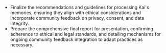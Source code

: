 - Finalize the recommendations and guidelines for processing Kai's memories, ensuring they align with ethical considerations and incorporate community feedback on privacy, consent, and data integrity.
- Prepare the comprehensive final report for presentation, confirming adherence to ethical and legal standards, and detailing mechanisms for ongoing community feedback integration to adapt practices as necessary.